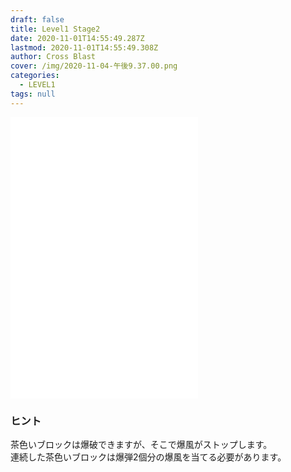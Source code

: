 ```yaml
---
draft: false
title: Level1 Stage2
date: 2020-11-01T14:55:49.287Z
lastmod: 2020-11-01T14:55:49.308Z
author: Cross Blast
cover: /img/2020-11-04-午後9.37.00.png
categories:
  - LEVEL1
tags: null
---
```

<p><iframe id="wordsearch" style="height: 450px;" src="//wordsearch-components.pottiri.tech/#/blast/20201104220739720/ja" frameborder="0" scrolling="no" allowfullscreen=""></iframe></p>

### ヒント

茶色いブロックは爆破できますが、そこで爆風がストップします。\
連続した茶色いブロックは爆弾2個分の爆風を当てる必要があります。